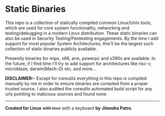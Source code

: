 # Static Binaries
This repo is a collection of statically compiled common Linux/Unix tools, which are used for core system functionality, networking and testing/debugging in a modern Linux distribution. These static binaries can also be used in Security Testing/Pentesting engagements. By the time I add support for most popular System Architectures, this'll be the largest such collection of static binaries publicly available.


Presently binaries for mips, x86, arm, powerpc and s390x are available. In the future, if I find time I'll try to add support for architectures like risc-v, microblaze, darwin(Mach-O) etc. and more...


**DISCLAIMER:-** Except for coreutils everything in this repo is compiled manually by me in order to ensure binaries are compiled from a proper trusted source. I also audited the coreutils automated build script for any urls pointing to malicious sources and found none.


***
**Created for Linux** ~~with love~~ with a keyboard **by Jitendra Patro.**
